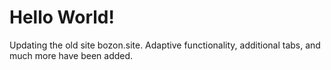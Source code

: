 # Hello World!
Updating the old site bozon.site. Adaptive functionality, additional tabs, and much more have been added.

